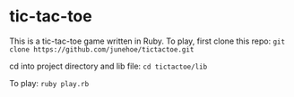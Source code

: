 # tic-tac-toe

This is a tic-tac-toe game written in Ruby. To play, first clone this repo:
`git clone https://github.com/junehoe/tictactoe.git`

cd into project directory and lib file:
`cd tictactoe/lib`

To play:
`ruby play.rb`
